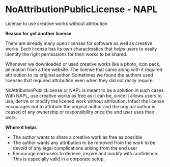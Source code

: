 # NoAttributionPublicLicense - NAPL
License to use creative works without attribution

**Reason for yet another license**

There are already many open licenses for software as well as creative works. Each license has its own characterstics that helps users to easily identify the right permissions for their works to be shared. 

Whenever we downloaded or used creative works like a photo, icon pack, animation from a free website. The license that came along with it required attribution to its original author. Sometimes we found the authors used licenses that required attribution even when they did not really require. 

NoAttributionPublicLicense or NAPL is meant to be a solution in such cases.  With NAPL, use creative works as free as it can be, since it allows users to use, derive or modify the licened work without attribution. Infact the license encourages not to attribute the original author and the original author is ceased of any ownership or responsibility once the end user uses their work. 

**Where it helps**

* The author wants to share a creative work as free as possible
* The author wants any attribution to be removed from the work to be devoid of any legal complications arising from the end user
* Encourage end-users to derieve, inspire and modify with confidence. This is especially valid in a corporate setup.








